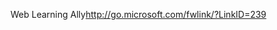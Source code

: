 <Token xmlns:xlink="http://www.w3.org/1999/xlink"><externalLink xmlns="http://ddue.schemas.microsoft.com/authoring/2003/5"><linkText>Web Learning Ally</linkText><linkUri>http://go.microsoft.com/fwlink/?LinkID=239</linkUri></externalLink></Token>

<!--HONumber=May16_HO1-->


